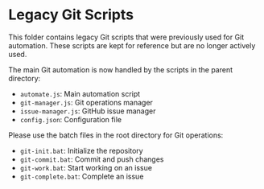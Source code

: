# Legacy Git Scripts

This folder contains legacy Git scripts that were previously used for Git automation. These scripts are kept for reference but are no longer actively used.

The main Git automation is now handled by the scripts in the parent directory:

- `automate.js`: Main automation script
- `git-manager.js`: Git operations manager
- `issue-manager.js`: GitHub issue manager
- `config.json`: Configuration file

Please use the batch files in the root directory for Git operations:

- `git-init.bat`: Initialize the repository
- `git-commit.bat`: Commit and push changes
- `git-work.bat`: Start working on an issue
- `git-complete.bat`: Complete an issue
